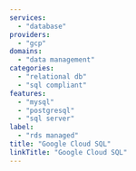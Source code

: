 ```yaml
---
services:
  - "database"
providers:
  - "gcp"
domains:
  - "data management"
categories:
  - "relational db"
  - "sql compliant"
features:
  - "mysql"
  - "postgresql"
  - "sql server"
label:
  - "rds managed"
title: "Google Cloud SQL"
linkTitle: "Google Cloud SQL"
---
```

